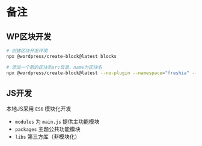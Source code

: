 # 备注

## WP区块开发

```bash
# 创建区块开发环境
npx @wordpress/create-block@latest blocks

# 添加一个新的区块到src目录，name为区块名
npx @wordpress/create-block@latest --no-plugin --namespace="freshia" --category="freshia" --target-dir="src/name"
```

## JS开发

本地JS采用 `ES6` 模块化开发

- `modules` 为 `main.js` 提供主功能模块
- `packages` 主题公共功能模块
- `libs` 第三方库（非模块化）

